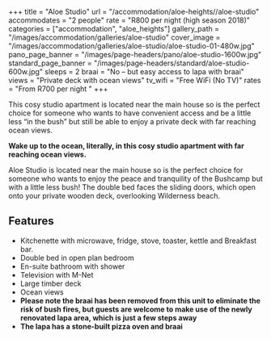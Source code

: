 +++
title = "Aloe Studio"
url = "/accommodation/aloe-heights//aloe-studio"
accommodates = "2 people"
rate = "R800 per night (high season 2018)"
categories = ["accommodation", "aloe_heights"]
gallery_path = "/images/accommodation/galleries/aloe-studio"
cover_image = "/images/accommodation/galleries/aloe-studio/aloe-studio-01-480w.jpg"
pano_page_banner = "/images/page-headers/pano/aloe-studio-1600w.jpg"
standard_page_banner = "/images/page-headers/standard/aloe-studio-600w.jpg"
sleeps = 2 
braai = "No – but easy access to lapa with braai"
views = "Private deck with ocean views"
tv_wifi = "Free WiFi  (No TV)"
rates = "From R700 per night "
+++

This cosy studio apartment is located near the main house so is the perfect choice for someone who wants to have convenient access and be a little less “in the bush” but still be able to enjoy a private deck with far reaching ocean views.
<!--more-->
**Wake up to the ocean, literally, in this cosy studio apartment with far reaching ocean views.**

Aloe Studio is located near the main house so is the perfect choice for someone who wants to enjoy the peace and tranquility of the Bushcamp but with a little less bush! The double bed faces the sliding doors, which open onto your private wooden deck, overlooking Wilderness beach.

## Features

*   Kitchenette with microwave, fridge, stove, toaster, kettle and Breakfast bar.
*   Double bed in open plan bedroom
*   En-suite bathroom with shower
*   Television with M-Net
*   Large timber deck
*   Ocean views
*   **Please note the braai has been removed from this unit to eliminate the risk of bush fires, but guests are welcome to make use of the newly renovated lapa area, which is just a few steps away**
*   **The lapa has a stone-built pizza oven and braai**
